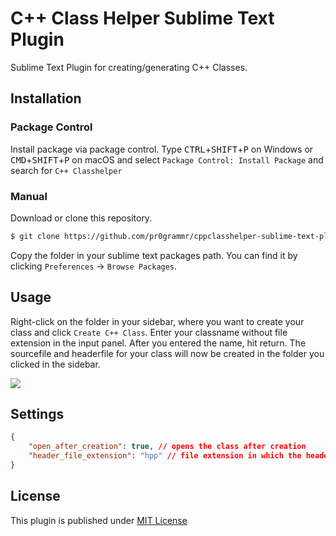 # C++ Class Helper Sublime Text Plugin

Sublime Text Plugin for creating/generating C++ Classes. 

## Installation

### Package Control
Install package via package control. Type <kbd>CTRL</kbd>+<kbd>SHIFT</kbd>+<kbd>P</kbd> on Windows or <kbd>CMD</kbd>+<kbd>SHIFT</kbd>+<kbd>P</kbd> on macOS and select `Package Control: Install Package` and search for `C++ Classhelper`

### Manual
Download or clone this repository.

```bash
$ git clone https://github.com/pr0grammr/cppclasshelper-sublime-text-plugin.git
```

Copy the folder in your sublime text packages path. You can find it by clicking `Preferences` -> `Browse Packages`. 


## Usage

Right-click on the folder in your sidebar, where you want to create your class and click `Create C++ Class`. Enter your classname without file extension in the input panel. After you entered the name, hit return. The sourcefile and headerfile for your class will now be created in the folder you clicked in the sidebar. 

<img src="https://raw.githubusercontent.com/pr0grammr/cppclasshelper-sublime-text-plugin/master/preview.gif">

## Settings

```json
{
	"open_after_creation": true, // opens the class after creation
	"header_file_extension": "hpp" // file extension in which the headerfile is created (e.g.: hpp or h)
}
```

## License 

This plugin is published under [MIT License](https://github.com/sawzcode/cppclasshelper-sublime-text-plugin/blob/master/LICENSE)


